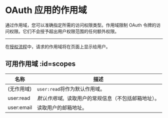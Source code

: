 # OAuth 应用的作用域

通过作用域，您可以准确指定所需的访问权限类型。作用域限制 OAuth 令牌的访问权限。它们不会授予超出用户权限范围的任何额外权限。

---

在[授权流程](/zh-cn/oauth-app/authorize?id=authorization-redirect)中，请求的作用域将在页面上显示给用户。

## 可用作用域 :id=scopes

|名称|描述|
|-|-|
|(无作用域)|`user:read`将作为默认作用域。|
|user:read|*默认作用域*。读取用户的常规信息（不包括邮箱地址）。|
|user:email|读取用户的邮箱地址。|